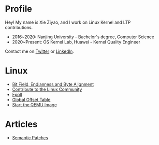 # Profile

Hey! My name is Xie Ziyao, and I work on Linux Kernel and LTP contributions.

- 2016~2020: Nanjing University - Bachelor's degree, Computer Science
- 2020~Present: OS Kernel Lab, Huawei - Kernel Quality Engineer

Contact me on [Twitter](https://twitter.com/XieZiyao) or [LinkedIn](https://www.linkedin.com/in/xieziyao/).

# Linux

- [Bit Field, Endianness and Byte Alignment](linux/bitField_endianness_byteAlignment/bitField_endianness_byteAlignment.md)
- [Contribute to the Linux Community](linux/contribute_to_the_linux_community/contribute_to_the_linux_community.md)
- [Epoll](linux/epoll/epoll.md)
- [Global Offset Table](linux/global_offset_table/global_offset_table.md)
- [Start the QEMU Image](linux/start_the_qemu_image/start_the_qemu_image.md)

# Articles

- [Semantic Patches](articles/semantic-patches-talk-ols07/semantic-patches-talk-ols07.md)

